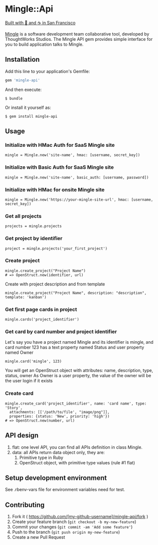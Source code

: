# Mingle::Api

[Built with :yellow_heart: and :coffee: in San Francisco](http://getmingle.io)

[Mingle](http://getmingle.io) is a software development team collaborative tool, developed by ThoughtWorks Studios.
The Mingle API gem provides simple interface for you to build application talks to Mingle.

## Installation

Add this line to your application's Gemfile:

```ruby
gem 'mingle-api'
```

And then execute:

    $ bundle

Or install it yourself as:

    $ gem install mingle-api

## Usage

### Initialize with HMac Auth for SaaS Mingle site

    mingle = Mingle.new('site-name', hmac: [username, secret_key])

### Initialize with Basic Auth for SaaS Mingle site

    mingle = Mingle.new('site-name', basic_auth: [username, password])

### Initialize with HMac for onsite Mingle site

    mingle = Mingle.new('https://your-mingle-site-url', hmac: [username, secret_key])

### Get all projects

    projects = mingle.projects

### Get project by identifier

    project = mingle.projects('your_first_project')

### Create project

    mingle.create_project("Project Name")
    # => OpenStruct.new(identifier, url)

Create with project description and from template

    mingle.create_project("Project Name", description: "description", template: 'kanban')

### Get first page cards in project

    mingle.cards('project_identifier')

### Get card by card number and project identifier

Let's say you have a project named Mingle and its identifier is mingle,
and card number 123 has a text property named Status and user property named Owner

    mingle.card('mingle', 123)

You will get an OpenStruct object with attributes: name, description, type, status, owner
As Owner is a user property, the value of the owner will be the user login if it exists

### Create card

    mingle.create_card('project_identifier', name: 'card name', type: 'Story',
      attachments: [['/path/to/file', "image/png"]],
      properties: {status: 'New', priority: 'high'})
    # => OpenStruct.new(number, url)

## API design

1. flat: one level API, you can find all APIs definition in class Mingle.
2. data: all APIs return data object only, they are:
   1. Primitive type in Ruby
   2. OpenStruct object, with primitive type values (rule #1 flat)

## Setup development environment

See .rbenv-vars file for environment variables need for test.

## Contributing

1. Fork it ( https://github.com/[my-github-username]/mingle-api/fork )
2. Create your feature branch (`git checkout -b my-new-feature`)
3. Commit your changes (`git commit -am 'Add some feature'`)
4. Push to the branch (`git push origin my-new-feature`)
5. Create a new Pull Request
